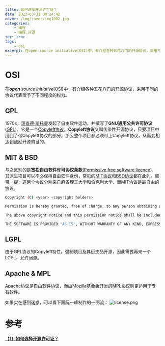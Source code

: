 ```yaml
---
title: 如何选择开源许可证？
date: 2023-03-31 00:24:42
cover: /img/cover/img1002.jpg
categories: 
    - 编程
    - 编程.开源
toc: true
tags: 
    - osi
excerpt: 在open source initiative(OSI)中，有介绍各种五花八门的开源协议，采用不同的协议代表赠予了不同程度的权力。
---
```


# OSI

在***open** source initiative*([OSI](https://opensource.org/licenses/))中，有介绍各种五花八门的开源协议，采用不同的协议代表赠予了不同程度的权力。

## GPL

1970s，[理查德·斯托曼](https://zh.wikipedia.org/wiki/%E7%90%86%E6%9F%A5%E5%BE%B7%C2%B7%E6%96%AF%E6%89%98%E6%9B%BC)发起了自由软件运动，并撰写了**GNU通用公共许可协议**([GPL](https://zh.wikipedia.org/wiki/GNU%E9%80%9A%E7%94%A8%E5%85%AC%E5%85%B1%E8%AE%B8%E5%8F%AF%E8%AF%81))，它是一个[Copyleft协议](https://zh.wikipedia.org/wiki/Copyleft)。**Copyleft协议**又叫传染性开源协议，只要项目中用到了带Copyleft协议的部分，那么整个项目都必须带上Copyleft协议，从而变相达到鼓励开源的目的。

## MIT & BSD

与之区别的是**宽松自由软件许可协议条款**([Permissive free software licence](https://zh.wikipedia.org/wiki/%E5%AF%AC%E9%AC%86%E8%87%AA%E7%94%B1%E8%BB%9F%E9%AB%94%E6%8E%88%E6%AC%8A%E6%A2%9D%E6%AC%BE))，其派生项目可以不必保持自由软件身份，常见的[MIT协议](https://zh.wikipedia.org/wiki/MIT%E8%A8%B1%E5%8F%AF%E8%AD%89)和[BSD协议](https://zh.wikipedia.org/wiki/BSD%E8%AE%B8%E5%8F%AF%E8%AF%81)都在此列。顺带一提，这两个协议分别来自麻省理工大学和伯克利大学，而MIT协议是最自由的协议。

```bash
Copyright (C) <year> <copyright holders>

Permission is hereby granted, free of charge, to any person obtaining a copy of this software and associated documentation files (the "Software"), to deal in the Software without restriction, including without limitation the rights to use, copy, modify, merge, publish, distribute, sublicense, and/or sell copies of the Software, and to permit persons to whom the Software is furnished to do so, subject to the following conditions:

The above copyright notice and this permission notice shall be included in all copies or substantial portions of the Software.

THE SOFTWARE IS PROVIDED "AS IS", WITHOUT WARRANTY OF ANY KIND, EXPRESS OR IMPLIED, INCLUDING BUT NOT LIMITED TO THE WARRANTIES OF MERCHANTABILITY, FITNESS FOR A PARTICULAR PURPOSE AND NONINFRINGEMENT. IN NO EVENT SHALL THE AUTHORS OR COPYRIGHT HOLDERS BE LIABLE FOR ANY CLAIM, DAMAGES OR OTHER LIABILITY, WHETHER IN AN ACTION OF CONTRACT, TORT OR OTHERWISE, ARISING FROM, OUT OF OR IN CONNECTION WITH THE SOFTWARE OR THE USE OR OTHER DEALINGS IN THE SOFTWARE.
```

## LGPL

由于GPL协议的Copyleft特性，强制项目及其衍生品开源，因此需要再来一个LGPL，允许闭源。

## Apache & MPL

[Apache协议](https://zh.wikipedia.org/wiki/Apache%E8%AE%B8%E5%8F%AF%E8%AF%81)是自由软件协议，而由Mozilla基金会开发的[MPL协议](https://zh.wikipedia.org/wiki/Mozilla%E5%85%AC%E5%85%B1%E8%AE%B8%E5%8F%AF%E8%AF%81)则更适用于专有软件。

如果实在感到迷惑，可以看下面阮一峰制作的一图流：
![license.png](license.png)

# 参考

[【1】****如何选择开源许可证？****](https://www.ruanyifeng.com/blog/2011/05/how_to_choose_free_software_licenses.html)